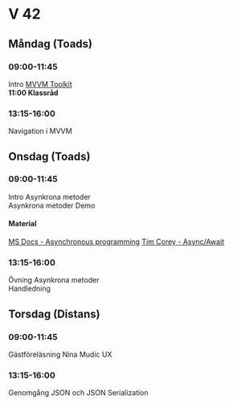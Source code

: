 # V 42
## Måndag (Toads)
### 09:00-11:45 
Intro [MVVM Toolkit](https://learn.microsoft.com/en-us/windows/communitytoolkit/mvvm/introduction) </br>
**11:00 Klassråd**
### 13:15-16:00
Navigation i MVVM<br>
## Onsdag (Toads)
### 09:00-11:45
Intro Asynkrona metoder</br>
Asynkrona metoder Demo
#### Material
[MS Docs - Asynchronous programming](https://docs.microsoft.com/en-us/dotnet/csharp/programming-guide/concepts/async/)
[Tim Corey - Async/Await](https://www.youtube.com/watch?v=2moh18sh5p4)
### 13:15-16:00
Övning Asynkrona metoder</br>
Handledning
## Torsdag (Distans)
### 09:00-11:45
Gästföreläsning Nina Mudic UX
### 13:15-16:00
Genomgång JSON och JSON Serialization
